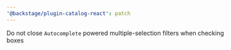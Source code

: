 ```yaml
---
'@backstage/plugin-catalog-react': patch
---
```


Do not close `Autocomplete` powered multiple-selection filters when checking boxes
